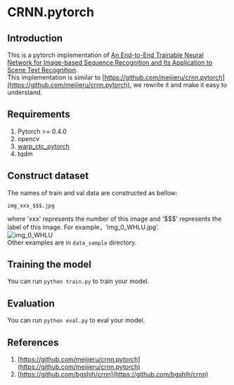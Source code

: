 # CRNN.pytorch
## Introduction
This is a pytorch implementation of [An End-to-End Trainable Neural Network for Image-based Sequence Recognition and Its Application to Scene Text Recognition](https://arxiv.org/abs/1507.05717).<br>
This implementation is similar to [https://github.com/meijieru/crnn.pytorch](https://github.com/meijieru/crnn.pytorch), we rewrite it and make it easy to understand.
## Requirements
1. Pytorch >= 0.4.0 <br>
2. opencv <br>
3. [warp_ctc_pytorch](https://github.com/SeanNaren/warp-ctc)
4. tqdm
## Construct dataset
The names of train and val data are constructed as bellow:
```
img_xxx_$$$.jpg
```
where 'xxx' represents the number of this image and '$$$' represents the label of this image. For example，‘img_0_WHLU.jpg’. <br>
![img_0_WHLU](https://github.com/jingjing-you/GRCNN.pytorch/blob/master/data_sample/img_0_WHLU.jpg)<br>
Other examples are in `data_sample` directory.

## Training the model 
You can run `python train.py` to train your model.
## Evaluation
You can run `python eval.py` to eval your model.
## References
1. [https://github.com/meijieru/crnn.pytorch](https://github.com/meijieru/crnn.pytorch) <br>
2. [https://github.com/bgshih/crnn](https://github.com/bgshih/crnn) <br>
